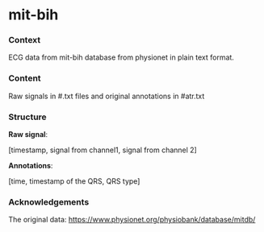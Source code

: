 # mit-bih
### Context

ECG data from mit-bih database from physionet in plain text format.

### Content

Raw signals in #.txt files and original annotations in #atr.txt

### Structure

**Raw signal**:

[timestamp,  	signal from channel1,  	signal from channel 2]

**Annotations**:

[time, 			timestamp of the QRS, 	QRS type]

### Acknowledgements

The original data: <https://www.physionet.org/physiobank/database/mitdb/>